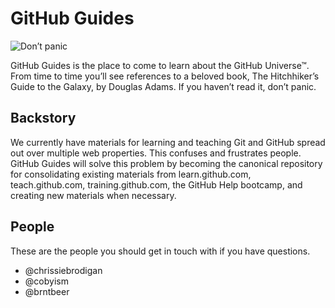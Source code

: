 # GitHub Guides

![Don’t panic](https://f.cloud.github.com/assets/296432/407976/e4aa9a3c-ab1e-11e2-869a-693dd94218c2.png)

GitHub Guides is the place to come to learn about the GitHub Universe™.
From time to time you’ll see references to a beloved book,
The Hitchhiker’s Guide to the Galaxy, by Douglas Adams.
If you haven’t read it, don’t panic.

## Backstory

We currently have materials for learning and teaching Git and GitHub
spread out over multiple web properties. This confuses and frustrates people.
GitHub Guides will solve this problem by becoming the canonical repository for
consolidating existing materials from learn.github.com, teach.github.com,
training.github.com, the GitHub Help bootcamp, and creating new materials
when necessary.

## People

These are the people you should get in touch with if you have questions.

- @chrissiebrodigan
- @cobyism
- @brntbeer
